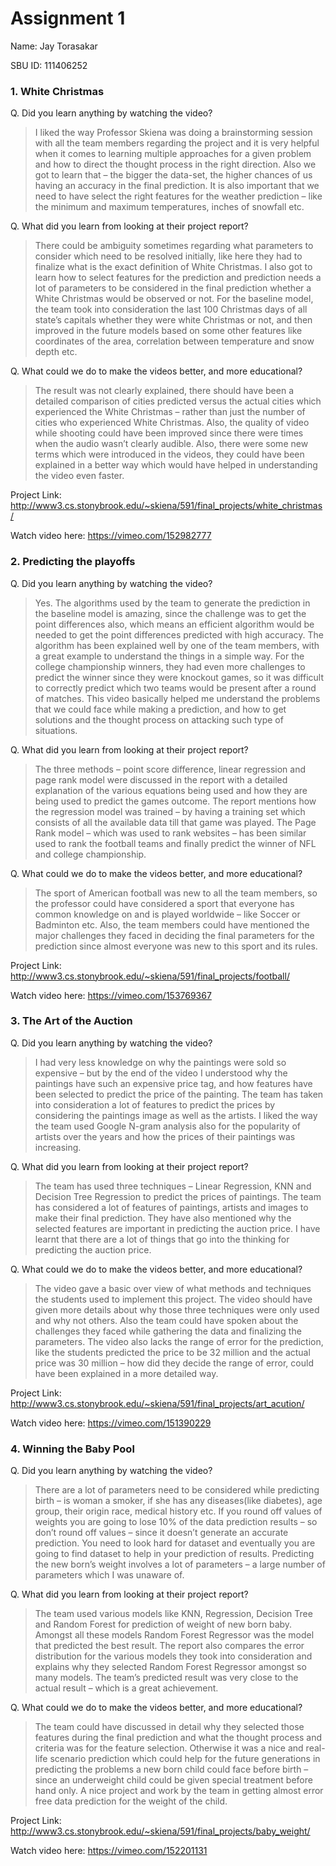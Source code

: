 # Assignment 1

Name: Jay Torasakar

SBU ID: 111406252


### 1.  White Christmas ###

Q. Did you learn anything by watching the video?
> I liked the way Professor Skiena was doing a brainstorming session with all the team members regarding the project and it is very helpful when it comes to learning multiple approaches for a given problem and how to direct the thought process in the right direction. 
      Also we got to learn that – the bigger the data-set, the higher chances of us having an accuracy in the final prediction. It is also important that we need to have select the right features for the weather prediction – like the minimum and maximum temperatures, inches of snowfall etc. 

Q. What did you learn from looking at their project report? 
> There could be ambiguity sometimes regarding what parameters to consider which need to be resolved initially, like here they had to finalize what is the exact definition of White Christmas. 
      I also got to learn how to select features for the prediction and prediction needs a lot of parameters to be considered in the final prediction whether a White Christmas would be observed or not. 
      For the baseline model, the team took into consideration the last 100 Christmas days of all state’s capitals whether they were white Christmas or not, and then improved in the future models based on some other features like coordinates of the area, correlation between temperature and snow depth etc. 

Q. What could we do to make the videos better, and more educational?
> The result was not clearly explained, there should have been a detailed comparison of cities predicted versus the actual cities which experienced the White Christmas – rather than just the number of cities who experienced White Christmas. 
      Also, the quality of video while shooting could have been improved since there were times when the audio wasn’t clearly audible. Also, there were some new terms which were introduced in the videos, they could have been explained in a better way which would have helped in understanding the video even faster. 

Project Link: http://www3.cs.stonybrook.edu/~skiena/591/final_projects/white_christmas/

Watch video here: https://vimeo.com/152982777



### 2. Predicting the playoffs ###

Q. Did you learn anything by watching the video?
> Yes. The algorithms used by the team to generate the prediction in the baseline model is amazing, since the challenge was to get the point differences also, which means an efficient algorithm would be needed to get the point differences predicted with high accuracy. 
      The algorithm has been explained well by one of the team members, with a great example to understand the things in a simple way. For the college championship winners, they had even more challenges to predict the winner since they were knockout games, so it was difficult to correctly predict which two teams would be present after a round of matches. 
      This video basically helped me understand the problems that we could face while making a prediction, and how to get solutions and the thought process on attacking such type of situations. 

Q. What did you learn from looking at their project report? 
> The three methods – point score difference, linear regression and page rank model were discussed in the report with a detailed explanation of the various equations being used and how they are being used to predict the games outcome. 
      The report mentions how the regression model was trained – by having a training set which consists of all the available data till that game was played. The Page Rank model – which was used to rank websites – has been similar used to rank the football teams and finally predict the winner of NFL and college championship.
  
Q. What could we do to make the videos better, and more educational?
> The sport of American football was new to all the team members, so the professor could have considered a sport that everyone has common knowledge on and is played worldwide – like Soccer or Badminton etc.
Also, the team members could have mentioned the major challenges they faced in deciding the final parameters for the prediction since almost everyone was new to this sport and its rules.

Project Link: http://www3.cs.stonybrook.edu/~skiena/591/final_projects/football/

Watch video here: https://vimeo.com/153769367


### 3. The Art of the Auction ###

Q. Did you learn anything by watching the video?
> I had very less knowledge on why the paintings were sold so expensive – but by the end of the video I understood why the paintings have such an expensive price tag, and how features have been selected to predict the price of the painting. 
      The team has taken into consideration a lot of features to predict the prices by considering the paintings image as well as the artists. I liked the way the team used Google N-gram analysis also for the popularity of artists over the years and how the prices of their paintings was increasing.   

Q. What did you learn from looking at their project report? 
> The team has used three techniques – Linear Regression, KNN and Decision Tree Regression to predict the prices of paintings. The team has considered a lot of features of paintings, artists and images to make their final prediction. 
      They have also mentioned why the selected features are important in predicting the auction price. I have learnt that there are a lot of things that go into the thinking for predicting the auction price. 

Q. What could we do to make the videos better, and more educational?
> The video gave a basic over view of what methods and techniques the students used to implement this project. The video should have given more details about why those three techniques were only used and why not others. 
      Also the team could have spoken about the challenges they faced while gathering the data and finalizing the parameters. The video also lacks the range of error for the prediction, like the students predicted the price to be 32 million and the actual price was 30 million – how did they decide the range of error, could have been explained in a more detailed way. 

Project Link: http://www3.cs.stonybrook.edu/~skiena/591/final_projects/art_acution/

Watch video here: https://vimeo.com/151390229


### 4. Winning the Baby Pool ###

Q. Did you learn anything by watching the video?
> There are a lot of parameters need to be considered while predicting birth – is woman a smoker, if she has any diseases(like diabetes), age group, their origin race, medical history etc. 
      If you round off values of weights you are going to lose 10% of the data prediction results – so don’t round off values – since it doesn’t generate an accurate prediction. You need to look hard for dataset and eventually you are going to find dataset to help in your prediction of results. 
      Predicting the new born’s weight involves a lot of parameters – a large number of parameters which I was unaware of. 

Q. What did you learn from looking at their project report? 
> The team used various models like KNN, Regression, Decision Tree and Random Forest for prediction of weight of new born baby. Amongst all these models Random Forest Regressor was the model that predicted the best result. 
      The report also compares the error distribution for the various models they took into consideration and explains why they selected Random Forest Regressor amongst so many models. The team’s predicted result was very close to the actual result – which is a great achievement. 

Q. What could we do to make the videos better, and more educational?
> The team could have discussed in detail why they selected those features during the final prediction and what the thought process and criteria was for the feature selection. 
      Otherwise it was a nice and real-life scenario prediction which could help for the future generations in predicting the problems a new born child could face before birth – since an underweight child could be given special treatment before hand only. 
      A nice project and work by the team in getting almost error free data prediction for the weight of the child.

Project Link: http://www3.cs.stonybrook.edu/~skiena/591/final_projects/baby_weight/

Watch video here: https://vimeo.com/152201131
